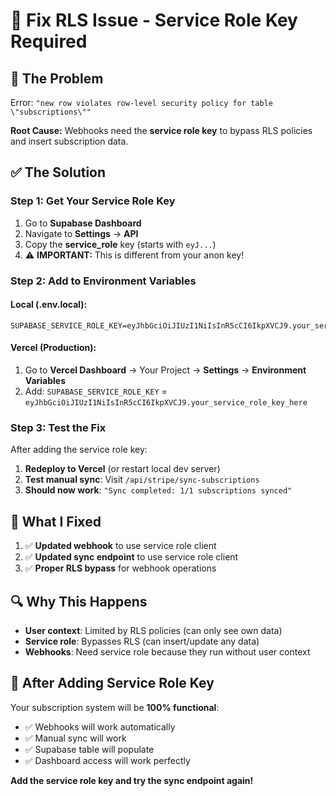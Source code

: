 # 🔧 Fix RLS Issue - Service Role Key Required

## 🚨 **The Problem**
Error: `"new row violates row-level security policy for table \"subscriptions\""`

**Root Cause:** Webhooks need the **service role key** to bypass RLS policies and insert subscription data.

## ✅ **The Solution**

### Step 1: Get Your Service Role Key
1. Go to **Supabase Dashboard**
2. Navigate to **Settings** → **API**
3. Copy the **service_role** key (starts with `eyJ...`)
4. ⚠️ **IMPORTANT:** This is different from your anon key!

### Step 2: Add to Environment Variables

#### Local (.env.local):
```env
SUPABASE_SERVICE_ROLE_KEY=eyJhbGciOiJIUzI1NiIsInR5cCI6IkpXVCJ9.your_service_role_key_here
```

#### Vercel (Production):
1. Go to **Vercel Dashboard** → Your Project → **Settings** → **Environment Variables**
2. Add: `SUPABASE_SERVICE_ROLE_KEY` = `eyJhbGciOiJIUzI1NiIsInR5cCI6IkpXVCJ9.your_service_role_key_here`

### Step 3: Test the Fix

After adding the service role key:

1. **Redeploy to Vercel** (or restart local dev server)
2. **Test manual sync**: Visit `/api/stripe/sync-subscriptions`
3. **Should now work**: `"Sync completed: 1/1 subscriptions synced"`

## 🎯 **What I Fixed**

1. ✅ **Updated webhook** to use service role client
2. ✅ **Updated sync endpoint** to use service role client  
3. ✅ **Proper RLS bypass** for webhook operations

## 🔍 **Why This Happens**

- **User context**: Limited by RLS policies (can only see own data)
- **Service role**: Bypasses RLS (can insert/update any data)
- **Webhooks**: Need service role because they run without user context

## 🚀 **After Adding Service Role Key**

Your subscription system will be **100% functional**:
- ✅ Webhooks will work automatically
- ✅ Manual sync will work
- ✅ Supabase table will populate
- ✅ Dashboard access will work perfectly

**Add the service role key and try the sync endpoint again!**